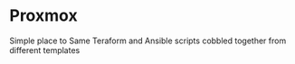 # Proxmox
Simple place to Same Teraform and Ansible scripts cobbled together from different templates
